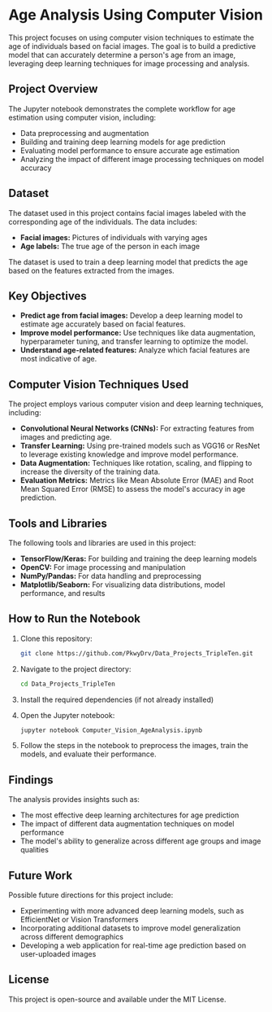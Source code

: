 # Age Analysis Using Computer Vision

This project focuses on using computer vision techniques to estimate the age of individuals based on facial images. The goal is to build a predictive model that can accurately determine a person's age from an image, leveraging deep learning techniques for image processing and analysis.

## Project Overview

The Jupyter notebook demonstrates the complete workflow for age estimation using computer vision, including:
- Data preprocessing and augmentation
- Building and training deep learning models for age prediction
- Evaluating model performance to ensure accurate age estimation
- Analyzing the impact of different image processing techniques on model accuracy

## Dataset

The dataset used in this project contains facial images labeled with the corresponding age of the individuals. The data includes:
- **Facial images:** Pictures of individuals with varying ages
- **Age labels:** The true age of the person in each image

The dataset is used to train a deep learning model that predicts the age based on the features extracted from the images.

## Key Objectives

- **Predict age from facial images:** Develop a deep learning model to estimate age accurately based on facial features.
- **Improve model performance:** Use techniques like data augmentation, hyperparameter tuning, and transfer learning to optimize the model.
- **Understand age-related features:** Analyze which facial features are most indicative of age.

## Computer Vision Techniques Used

The project employs various computer vision and deep learning techniques, including:
- **Convolutional Neural Networks (CNNs):** For extracting features from images and predicting age.
- **Transfer Learning:** Using pre-trained models such as VGG16 or ResNet to leverage existing knowledge and improve model performance.
- **Data Augmentation:** Techniques like rotation, scaling, and flipping to increase the diversity of the training data.
- **Evaluation Metrics:** Metrics like Mean Absolute Error (MAE) and Root Mean Squared Error (RMSE) to assess the model's accuracy in age prediction.

## Tools and Libraries

The following tools and libraries are used in this project:
- **TensorFlow/Keras:** For building and training the deep learning models
- **OpenCV:** For image processing and manipulation
- **NumPy/Pandas:** For data handling and preprocessing
- **Matplotlib/Seaborn:** For visualizing data distributions, model performance, and results

## How to Run the Notebook

1. Clone this repository:
   ```bash
   git clone https://github.com/PkwyDrv/Data_Projects_TripleTen.git

2. Navigate to the project directory:
   ```bash
   cd Data_Projects_TripleTen

3. Install the required dependencies (if not already installed)

4. Open the Jupyter notebook:
   ```bash
   jupyter notebook Computer_Vision_AgeAnalysis.ipynb
   
5. Follow the steps in the notebook to preprocess the images, train the models, and evaluate their performance.

## Findings
The analysis provides insights such as:

- The most effective deep learning architectures for age prediction
- The impact of different data augmentation techniques on model performance
- The model's ability to generalize across different age groups and image qualities

## Future Work
Possible future directions for this project include:

- Experimenting with more advanced deep learning models, such as EfficientNet or Vision Transformers
- Incorporating additional datasets to improve model generalization across different demographics
- Developing a web application for real-time age prediction based on user-uploaded images

## License
This project is open-source and available under the MIT License.
